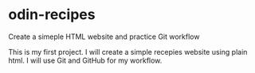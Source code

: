 # odin-recipes

Create a simeple HTML website and practice Git workflow

This is my first project. I will create a simple recepies website using plain html. I will use Git and GitHub for my workflow.